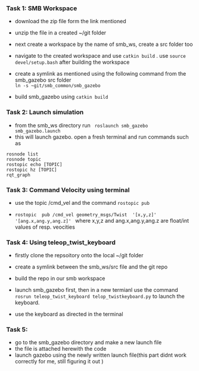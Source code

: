 
### Task 1: SMB Workspace

  

- download the zip file form the link mentioned

  

- unzip the file in a created ~/git folder

  

- next create a workspace by the name of smb_ws, create a src folder too 

  

- navigate to the created workspace and use ```catkin build``` . use ``` source devel/setup.bash ``` after building the workspace 
 

- create a symlink as mentioned using the following command from the smb_gazebo src folder  
 ``` ln -s ~git/smb_common/smb_gazebo ```
 - build smb_gazebo using ```catkin build ```
 
 ###  Task 2: Launch simulation
- from the smb_ws directory run ``` roslaunch smb_gazebo smb_gazebo.launch```
- this will launch gazebo. open a fresh terminal and run commands such as  
``` 
rosnode list 
rosnode topic 
rostopic echo [TOPIC] 
rostopic hz [TOPIC] 
rqt_graph
```
### Task 3: Command Velocity using terminal 

- use the topic /cmd_vel and the command `rostopic pub `

- ```rostopic  pub /cmd_vel geometry_msgs/Twist  '[x,y,z]' '[ang.x,ang.y,ang.z]' ``` where x,y,z and ang.x,ang.y,ang.z are float/int values of resp. veocities 

### Task 4: Using teleop_twist_keyboard
- firstly clone the repsoitory onto the local ~/git folder 

- create a symlink between the smb_ws/src file and the git repo 

- build the repo in our smb workspace 

- launch smb_gazebo first, then in a new termianl use the command `rosrun teleop_twist_keyboard telop_twistkeyboard.py` to launch the keyboard.

- use the keyboard as directed in the terminal 

### Task 5: 
- go to the smb_gazebo directory and make a new launch file 
- the file is attached herewith the code 
- launch gazebo using the newly written launch file(this part didnt work correctly for me, still figuring it out ) 
